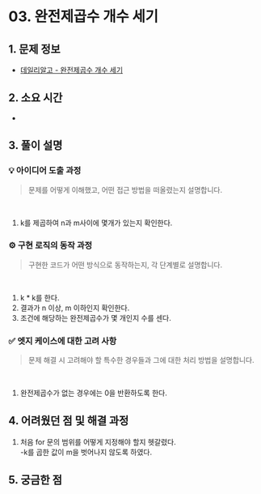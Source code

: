 # 03. 완전제곱수 개수 세기

## 1. 문제 정보
- [데일리알고 - 완전제곱수 개수 세기](https://dailyalgo.kr/problems/159)

## 2. 소요 시간
- 

## 3. 풀이 설명
### 💡 아이디어 도출 과정
> 문제를 어떻게 이해했고, 어떤 접근 방법을 떠올렸는지 설명합니다.
<br>

1. k를 제곱하여 n과 m사이에 몇개가 있는지 확인한다.

### ⚙️ 구현 로직의 동작 과정
> 구현한 코드가 어떤 방식으로 동작하는지, 각 단계별로 설명합니다.
<br>

1. k * k를 한다.
2. 결과가 n 이상, m 이하인지 확인한다.
3. 조건에 해당하는 완전제곱수가 몇 개인지 수를 센다.

### ✅ 엣지 케이스에 대한 고려 사항
> 문제 해결 시 고려해야 할 특수한 경우들과 그에 대한 처리 방법을 설명합니다.
<br>

1. 완전제곱수가 없는 경우에는 0을 반환하도록 한다.


## 4. 어려웠던 점 및 해결 과정
1. 처음 for 문의 범위를 어떻게 지정해야 할지 헷갈렸다. <br>
-k를 곱한 값이 m을 벗어나지 않도록 하였다.

## 5. 궁금한 점
